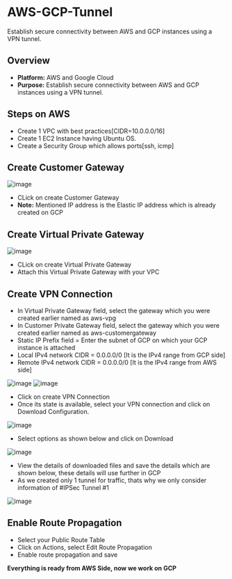 # AWS-GCP-Tunnel
Establish secure connectivity between AWS and GCP instances using a VPN tunnel.

## Overview
- **Platform:** AWS and Google Cloud
- **Purpose:** Establish secure connectivity between AWS and GCP instances using a VPN tunnel.

## Steps on AWS

- Create 1 VPC with best practices[CIDR=10.0.0.0/16]
- Create 1 EC2 Instance having Ubuntu OS.
- Create a Security Group which allows ports[ssh, icmp]

## Create Customer Gateway

![image](https://github.com/user-attachments/assets/e7503c57-8d52-40c7-a8c0-8ef779ec2bb6)

- CLick on create Customer Gateway
- **Note:** Mentioned IP address is the Elastic IP address which is already created on GCP

## Create Virtual Private Gateway

![image](https://github.com/user-attachments/assets/14e9d01b-b66d-46b3-bff3-f6a1fa53c2c3)

- CLick on create Virtual Private Gateway
- Attach this Virtual Private Gateway with your VPC

## Create VPN Connection
- In Virtual Private Gateway field, select the gateway which you were created earlier named as aws-vpg
- In Customer Private Gateway field, select the gateway which you were created earlier named as aws-customergateway
- Static IP Prefix field = Enter the subnet of GCP on which your GCP instance is attached
- Local IPv4 network CIDR = 0.0.0.0/0 [It is the IPv4 range from GCP side]
- Remote IPv4 network CIDR = 0.0.0.0/0 [It is the IPv4 range from AWS side]

![image](https://github.com/user-attachments/assets/27f4ac58-37dd-4ada-a6a0-dddadf3c88eb)
![image](https://github.com/user-attachments/assets/9d44ce6b-5c7f-41e1-be1b-9187d9f00cc0)

- Click on create VPN Connection
- Once its state is available, select your VPN connection and click on Download Configuration.

![image](https://github.com/user-attachments/assets/8b865515-a8ed-4ad1-a9b4-6936ea5674f9)

- Select options as shown below and click on Download

![image](https://github.com/user-attachments/assets/4a627088-0e95-439d-bec3-6ed20132c550)

- View the details of downloaded files and save the details which are shown below, these details will use further in GCP
- As we created only 1 tunnel for traffic, thats why we only consider information of #IPSec Tunnel #1

![image](https://github.com/user-attachments/assets/4e90e5a3-a6c4-47aa-b3b8-a2aed6295e91)

## Enable Route Propagation
- Select your Public Route Table
- Click on Actions, select Edit Route Propagation
- Enable route propagation and save

**Everything is ready from AWS Side, now we work on GCP**
